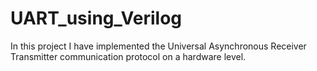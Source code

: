 # UART_using_Verilog
In this project I have implemented the Universal Asynchronous Receiver Transmitter communication protocol on a hardware level.

